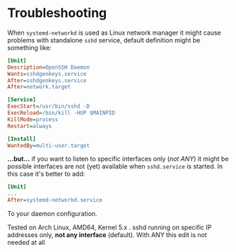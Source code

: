 # Troubleshooting
When `systemd-networkd` is used as Linux network manager it might cause problems with standalone `sshd` service, default definition might be something like:
```ini
[Unit]
Description=OpenSSH Daemon
Wants=sshdgenkeys.service
After=sshdgenkeys.service
After=network.target

[Service]
ExecStart=/usr/bin/sshd -D
ExecReload=/bin/kill -HUP $MAINPID
KillMode=process
Restart=always

[Install]
WantedBy=multi-user.target
```
**...but...** if you want to listen to specific interfaces only (_not ANY_) it might be possible interfaces are not (yet) available when `sshd.service` is started.
In this case it's better to add:
```ini
[Unit]
...
After=systemd-networkd.service
```
To your daemon configuration.

Tested on Arch Linux, AMD64, Kernel 5.x . sshd running on specific IP addresses only, **not any interface** (default). With ANY this edit is not needed at all

